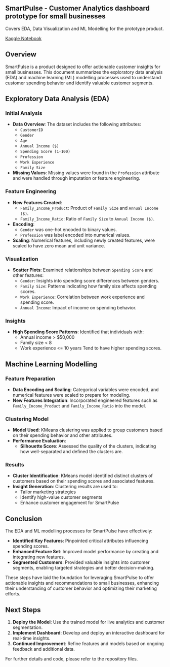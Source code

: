 ## SmartPulse - Customer Analytics dashboard prototype for small businesses
Covers EDA, Data Visualization and ML Modelling for the prototype product.

[Kaggle Notebook](https://www.kaggle.com/code/hillol10/customer-segmentation-kmeans)

## Overview

SmartPulse is a product designed to offer actionable customer insights for small businesses. This document summarizes the exploratory data analysis (EDA) and machine learning (ML) modelling processes used to understand customer spending behavior and identify valuable customer segments.

## Exploratory Data Analysis (EDA)

### Initial Analysis

- **Data Overview**: The dataset includes the following attributes:
  - `CustomerID`
  - `Gender`
  - `Age`
  - `Annual Income ($)`
  - `Spending Score (1-100)`
  - `Profession`
  - `Work Experience`
  - `Family Size`
- **Missing Values**: Missing values were found in the `Profession` attribute and were handled through imputation or feature engineering.

### Feature Engineering

- **New Features Created**:
  - `Family_Income_Product`: Product of `Family Size` and `Annual Income ($)`.
  - `Family_Income_Ratio`: Ratio of `Family Size` to `Annual Income ($)`.
- **Encoding**:
  - `Gender` was one-hot encoded to binary values.
  - `Profession` was label encoded into numerical values.
- **Scaling**: Numerical features, including newly created features, were scaled to have zero mean and unit variance.

### Visualization

- **Scatter Plots**: Examined relationships between `Spending Score` and other features:
  - `Gender`: Insights into spending score differences between genders.
  - `Family Size`: Patterns indicating how family size affects spending scores.
  - `Work Experience`: Correlation between work experience and spending score.
  - `Annual Income`: Impact of income on spending behavior.

### Insights

- **High Spending Score Patterns**: Identified that individuals with:
  - Annual income > $50,000
  - Family size < 8
  - Work experience <= 10 years
  Tend to have higher spending scores.

## Machine Learning Modelling

### Feature Preparation

- **Data Encoding and Scaling**: Categorical variables were encoded, and numerical features were scaled to prepare for modeling.
- **New Features Integration**: Incorporated engineered features such as `Family_Income_Product` and `Family_Income_Ratio` into the model.

### Clustering Model

- **Model Used**: KMeans clustering was applied to group customers based on their spending behavior and other attributes.
- **Performance Evaluation**:
  - **Silhouette Score**: Assessed the quality of the clusters, indicating how well-separated and defined the clusters are.

### Results

- **Cluster Identification**: KMeans model identified distinct clusters of customers based on their spending scores and associated features.
- **Insight Generation**: Clustering results are used to:
  - Tailor marketing strategies
  - Identify high-value customer segments
  - Enhance customer engagement for SmartPulse

## Conclusion

The EDA and ML modelling processes for SmartPulse have effectively:

- **Identified Key Features**: Pinpointed critical attributes influencing spending scores.
- **Enhanced Feature Set**: Improved model performance by creating and integrating new features.
- **Segmented Customers**: Provided valuable insights into customer segments, enabling targeted strategies and better decision-making.

These steps have laid the foundation for leveraging SmartPulse to offer actionable insights and recommendations to small businesses, enhancing their understanding of customer behavior and optimizing their marketing efforts.

## Next Steps

1. **Deploy the Model**: Use the trained model for live analytics and customer segmentation.
2. **Implement Dashboard**: Develop and deploy an interactive dashboard for real-time insights.
3. **Continued Improvement**: Refine features and models based on ongoing feedback and additional data.

For further details and code, please refer to the repository files.

